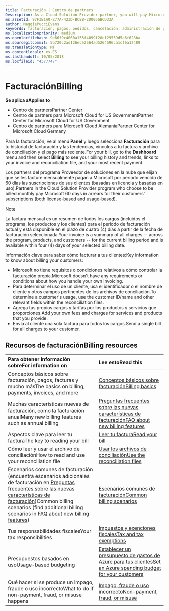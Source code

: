 ```yaml
---
title: Facturación | Centro de partners
Description: As a Cloud Solution Provider partner, you will pay Microsoft 60 days in arrears for the license-based and usage-based subscriptions of your customers.
ms.assetid: 97F3B1A0-277A-423D-BC8B-2D0056BCD33A
author: MaggiePucciEvans
keywords: facturación, pagos, pedidos, cancelación, administración de pedidos, impago, fraude, uso incorrecto, impuestos, exenciones de impuestos, archivos de conciliación, archivo de conciliación
ms.localizationpriority: medium
ms.openlocfilehash: 9e66f9c4060a155f4099f28ef29559d5a6f628ba
ms.sourcegitcommit: 5b720c2ad126ec52564ad5264596ca1cf6a12489
ms.translationtype: MT
ms.contentlocale: es-ES
ms.lasthandoff: 10/05/2018
ms.locfileid: "4377747"
---
```

# <a name="billing"></a><span data-ttu-id="c939a-103">Facturación</span><span class="sxs-lookup"><span data-stu-id="c939a-103">Billing</span></span>

**<span data-ttu-id="c939a-104">Se aplica a</span><span class="sxs-lookup"><span data-stu-id="c939a-104">Applies to</span></span>**

-  <span data-ttu-id="c939a-105">Centro de partners</span><span class="sxs-lookup"><span data-stu-id="c939a-105">Partner Center</span></span>
-  <span data-ttu-id="c939a-106">Centro de partners para Microsoft Cloud for US Government</span><span class="sxs-lookup"><span data-stu-id="c939a-106">Partner Center for Microsoft Cloud for US Government</span></span>
-  <span data-ttu-id="c939a-107">Centro de partners para Microsoft Cloud Alemania</span><span class="sxs-lookup"><span data-stu-id="c939a-107">Partner Center for Microsoft Cloud Germany</span></span>

<span data-ttu-id="c939a-108">Para la facturación, ve al menú **Panel** y luego selecciona **Facturación** para tu historial de facturación y las tendencias, vínculos a tu factura y archivo de conciliación y el pago más reciente.</span><span class="sxs-lookup"><span data-stu-id="c939a-108">For your bill, go to the **Dashboard** menu and then select **Billing** to see your billing history and trends, links to your invoice and reconciliation file, and your most recent payment.</span></span>

<span data-ttu-id="c939a-109">Los partners del programa Proveedor de soluciones en la nube que elijan que se les facture mensualmente pagan a Microsoft por período vencido de 60 días las suscripciones de sus clientes (basadas en licencia y basadas en uso).</span><span class="sxs-lookup"><span data-stu-id="c939a-109">Partners in the Cloud Solution Provider program who choose to be billed monthly pay Microsoft 60 days in arrears for their customers' subscriptions (both license-based and usage-based).</span></span>

> [!NOTE]  
> <span data-ttu-id="c939a-110">La factura mensual es un resumen de todos los cargos (incluidos el programa, los productos y los clientes) para el período de facturación actual y está disponible en el plazo de cuatro (4) días a partir de la fecha de facturación seleccionada.</span><span class="sxs-lookup"><span data-stu-id="c939a-110">Your invoice is a summary of all charges -- across the program, products, and customers -- for the current billing period and is available within four (4) days of your selected billing date.</span></span>

<span data-ttu-id="c939a-111">Información clave para saber cómo facturar a tus clientes:</span><span class="sxs-lookup"><span data-stu-id="c939a-111">Key information to know about billing your customers:</span></span>

-   <span data-ttu-id="c939a-112">Microsoft no tiene requisitos o condiciones relativos a cómo controlar la facturación propia.</span><span class="sxs-lookup"><span data-stu-id="c939a-112">Microsoft doesn't have any requirements or conditions about how you handle your own invoicing.</span></span>
-   <span data-ttu-id="c939a-113">Para determinar el uso de un cliente, usa el identificador o el nombre de cliente y otros campos pertinentes de los archivos de conciliación.</span><span class="sxs-lookup"><span data-stu-id="c939a-113">To determine a customer's usage, use the customer ID/name and other relevant fields within the reconciliation files.</span></span>
-   <span data-ttu-id="c939a-114">Agrega tus propios cargos y tarifas por los productos y servicios que proporciones.</span><span class="sxs-lookup"><span data-stu-id="c939a-114">Add your own fees and charges for services and products that you provide.</span></span>
-   <span data-ttu-id="c939a-115">Envía al cliente una sola factura para todos los cargos.</span><span class="sxs-lookup"><span data-stu-id="c939a-115">Send a single bill for all charges to your customer.</span></span>

## <a name="billing-resources"></a><span data-ttu-id="c939a-116">Recursos de facturación</span><span class="sxs-lookup"><span data-stu-id="c939a-116">Billing resources</span></span>
|**<span data-ttu-id="c939a-117">Para obtener información sobre</span><span class="sxs-lookup"><span data-stu-id="c939a-117">For information on</span></span>**   |**<span data-ttu-id="c939a-118">Lee esto</span><span class="sxs-lookup"><span data-stu-id="c939a-118">Read this</span></span>**    |
|:-----------------------------|:-----------------|
|<span data-ttu-id="c939a-119">Conceptos básicos sobre facturación, pagos, facturas y mucho más</span><span class="sxs-lookup"><span data-stu-id="c939a-119">The basics on billing, payments, invoices, and  more</span></span>   |[<span data-ttu-id="c939a-120">Conceptos básicos sobre facturación</span><span class="sxs-lookup"><span data-stu-id="c939a-120">Billing basics</span></span>](billing-basics.md)
|<span data-ttu-id="c939a-121">Muchas características nuevas de facturación, como la facturación anual</span><span class="sxs-lookup"><span data-stu-id="c939a-121">Many new billing features such as annual billing</span></span>   |[<span data-ttu-id="c939a-122">Preguntas frecuentes sobre las nuevas características de facturación</span><span class="sxs-lookup"><span data-stu-id="c939a-122">FAQ about new billing features</span></span>](faq-about-new-billing-features.md)|
|<span data-ttu-id="c939a-123">Aspectos clave para leer tu factura</span><span class="sxs-lookup"><span data-stu-id="c939a-123">The key to reading your bill</span></span>   |[<span data-ttu-id="c939a-124">Leer tu factura</span><span class="sxs-lookup"><span data-stu-id="c939a-124">Read your bill</span></span>](read-your-bill.md)   |
|<span data-ttu-id="c939a-125">Cómo leer y usar el archivo de conciliación</span><span class="sxs-lookup"><span data-stu-id="c939a-125">How to read and use your reconciliation file</span></span>   |[<span data-ttu-id="c939a-126">Usar los archivos de conciliación</span><span class="sxs-lookup"><span data-stu-id="c939a-126">Use the reconciliation files</span></span>](use-the-reconciliation-files.md)|
|<span data-ttu-id="c939a-127">Escenarios comunes de facturación (encuentra escenarios adicionales de facturación en [Preguntas frecuentes sobre las nuevas características de facturación](faq-about-new-billing-features.md))</span><span class="sxs-lookup"><span data-stu-id="c939a-127">Common billing scenarios (find additional billing scenarios in [FAQ about new billing features](faq-about-new-billing-features.md))</span></span>|[<span data-ttu-id="c939a-128">Escenarios comunes de facturación</span><span class="sxs-lookup"><span data-stu-id="c939a-128">Common billing scenarios</span></span>](common-billing-scenarios.md)|
|<span data-ttu-id="c939a-129">Tus responsabilidades fiscales</span><span class="sxs-lookup"><span data-stu-id="c939a-129">Your tax responsibilities</span></span>   | [<span data-ttu-id="c939a-130">Impuestos y exenciones fiscales</span><span class="sxs-lookup"><span data-stu-id="c939a-130">Tax and tax exemptions</span></span>](tax-and-tax-exemptions.md)|
|<span data-ttu-id="c939a-131">Presupuestos basados en uso</span><span class="sxs-lookup"><span data-stu-id="c939a-131">Usage-based budgeting</span></span>    |[<span data-ttu-id="c939a-132">Establecer un presupuesto de gastos de Azure para tus clientes</span><span class="sxs-lookup"><span data-stu-id="c939a-132">Set an Azure spending budget for your customers</span></span>](set-an-azure-spending-budget-for-your-customers.md)|
|<span data-ttu-id="c939a-133">Qué hacer si se produce un impago, fraude o uso incorrecto</span><span class="sxs-lookup"><span data-stu-id="c939a-133">What to do if non-payment, fraud, or misuse happens</span></span>   |[<span data-ttu-id="c939a-134">Impago, fraude o uso incorrecto</span><span class="sxs-lookup"><span data-stu-id="c939a-134">Non-payment, fraud, or misuse</span></span>](non-payment--fraud--or-misuse.md)|




















